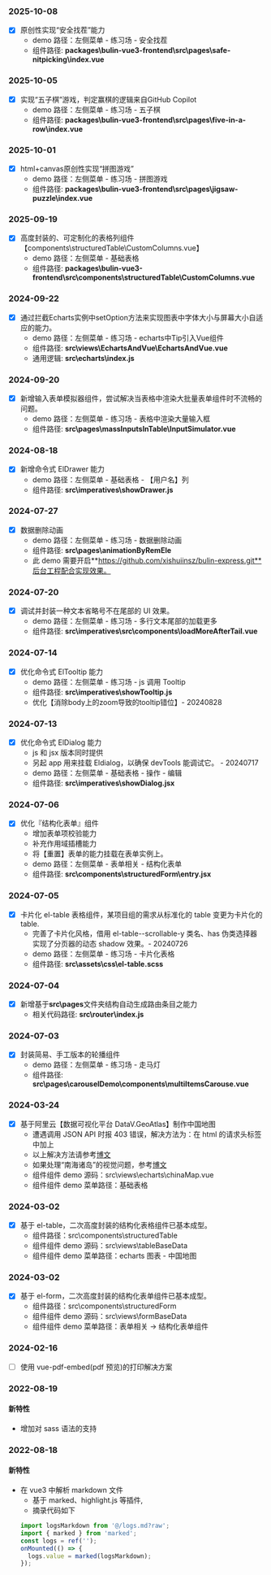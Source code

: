 ### 2025-10-08

- [x] 原创性实现“安全找茬”能力
  - demo 路径：左侧菜单 - 练习场 - 安全找茬
  - 组件路径: **packages\bulin-vue3-frontend\src\pages\safe-nitpicking\index.vue**

### 2025-10-05

- [x] 实现“五子棋”游戏，判定赢棋的逻辑来自GitHub Copilot
  - demo 路径：左侧菜单 - 练习场 - 五子棋
  - 组件路径: **packages\bulin-vue3-frontend\src\pages\five-in-a-row\index.vue**

### 2025-10-01

- [x] html+canvas原创性实现“拼图游戏”
  - demo 路径：左侧菜单 - 练习场 - 拼图游戏
  - 组件路径: **packages\bulin-vue3-frontend\src\pages\jigsaw-puzzle\index.vue**

### 2025-09-19

- [x] 高度封装的、可定制化的表格列组件【components\structuredTable\CustomColumns.vue】
  - demo 路径：左侧菜单 - 基础表格
  - 组件路径: **packages\bulin-vue3-frontend\src\components\structuredTable\CustomColumns.vue**

### 2024-09-22

- [x] 通过拦截Echarts实例中setOption方法来实现图表中字体大小与屏幕大小自适应的能力。
  - demo 路径：左侧菜单 - 练习场 - echarts中Tip引入Vue组件
  - 组件路径: **src\views\EchartsAndVue\EchartsAndVue.vue**
  - 通用逻辑: **src\echarts\index.js**

### 2024-09-20

- [x] 新增输入表单模拟器组件，尝试解决当表格中渲染大批量表单组件时不流畅的问题。
  - demo 路径：左侧菜单 - 练习场 - 表格中渲染大量输入框
  - 组件路径: **src\pages\massInputsInTable\InputSimulator.vue**

### 2024-08-18

- [x] 新增命令式 ElDrawer 能力
  - demo 路径：左侧菜单 - 基础表格 - 【用户名】列
  - 组件路径: **src\imperatives\showDrawer.js**

### 2024-07-27

- [x] 数据删除动画
  - demo 路径：左侧菜单 - 练习场 - 数据删除动画
  - 组件路径: **src\pages\animationByRemEle**
  - 此 demo 需要开启**https://github.com/xishuiinsz/bulin-express.git**后台工程配合实现效果。

### 2024-07-20

- [x] 调试并封装一种文本省略号不在尾部的 UI 效果。
  - demo 路径：左侧菜单 - 练习场 - 多行文本尾部的加载更多
  - 组件路径: **src\imperatives\src\components\loadMoreAfterTail.vue**

### 2024-07-14

- [x] 优化命令式 ElTooltip 能力
  - demo 路径：左侧菜单 - 练习场 - js 调用 Tooltip
  - 组件路径: **src\imperatives\showTooltip.js**
  - 优化【消除body上的zoom导致的tooltip错位】- 20240828

### 2024-07-13

- [x] 优化命令式 ElDialog 能力
  - js 和 jsx 版本同时提供
  - 另起 app 用来挂载 Eldialog，以确保 devTools 能调试它。 - 20240717
  - demo 路径：左侧菜单 - 基础表格 - 操作 - 编辑
  - 组件路径: **src\imperatives\showDialog.jsx**

### 2024-07-06

- [x] 优化『结构化表单』组件
  - 增加表单项校验能力
  - 补充作用域插槽能力
  - 将【重置】表单的能力挂载在表单实例上。
  - demo 路径：左侧菜单 - 表单相关 - 结构化表单
  - 组件路径: **src\components\structuredForm\entry.jsx**

### 2024-07-05

- [x] 卡片化 el-table 表格组件，某项目组的需求从标准化的 table 变更为卡片化的 table.
  - 完善了卡片化风格，借用 el-table--scrollable-y 类名、has 伪类选择器实现了分页器的动态 shadow 效果。- 20240726
  - demo 路径：左侧菜单 - 练习场 - 卡片化表格
  - 组件路径: **src\assets\css\el-table.scss**

### 2024-07-04

- [x] 新增基于**src\pages**文件夹结构自动生成路由条目之能力
  - 相关代码路径: **src\router\index.js**

### 2024-07-03

- [x] 封装简易、手工版本的轮播组件
  - demo 路径：左侧菜单 - 练习场 - 走马灯
  - 组件路径: **src\pages\carouselDemo\components\multiItemsCarouse.vue**

### 2024-03-24

- [x] 基于阿里云【数据可视化平台 DataV.GeoAtlas】制作中国地图
  - 遭遇调用 JSON API 时报 403 错误，解决方法为：在 html 的请求头标签中加上<meta name=”referrer” content=”no-referrer”>
  - 以上解决方法请参考[博文](https://www.pipipi.net/20626.html)
  - 如果处理“南海诸岛”的视觉问题，参考[博文](https://blog.csdn.net/n_2021/article/details/132836912)
  - 组件组件 demo 源码：src\views\echarts\chinaMap.vue
  - 组件组件 demo 菜单路径：基础表格

### 2024-03-02

- [x] 基于 el-table，二次高度封装的结构化表格组件已基本成型。
  - 组件路径：src\components\structuredTable
  - 组件组件 demo 源码：src\views\tableBaseData
  - 组件组件 demo 菜单路径：echarts 图表 - 中国地图

### 2024-03-02

- [x] 基于 el-form，二次高度封装的结构化表单组件已基本成型。
  - 组件路径：src\components\structuredForm
  - 组件组件 demo 源码：src\views\formBaseData
  - 组件组件 demo 菜单路径：表单相关 -> 结构化表单组件

### 2024-02-16

- [ ] 使用 vue-pdf-embed(pdf 预览)的打印解决方案

### 2022-08-19

#### 新特性

- 增加对 sass 语法的支持

### 2022-08-18

#### 新特性

- 在 vue3 中解析 markdown 文件
  - 基于 marked、highlight.js 等插件,
  - 摘录代码如下
  ```javascript
  import logsMarkdown from '@/logs.md?raw';
  import { marked } from 'marked';
  const logs = ref('');
  onMounted(() => {
    logs.value = marked(logsMarkdown);
  });
  ```

